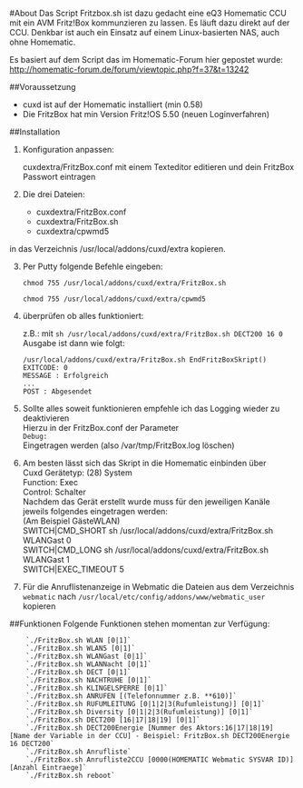 #About
Das Script Fritzbox.sh ist dazu gedacht eine eQ3 Homematic CCU mit ein AVM Fritz!Box kommunzieren zu lassen. Es läuft dazu direkt auf der CCU. Denkbar ist auch ein Einsatz auf einem Linux-basierten NAS, auch ohne Homematic.

Es basiert auf dem Script das im Homematic-Forum hier gepostet wurde:
http://homematic-forum.de/forum/viewtopic.php?f=37&t=13242

##Voraussetzung

   + cuxd ist auf der Homematic installiert (min 0.58)
   + Die FritzBox hat min Version Fritz!OS 5.50 (neuen Loginverfahren)
   

##Installation

1. Konfiguration anpassen:

   cuxdextra/FritzBox.conf mit einem Texteditor editieren und dein FritzBox Passwort eintragen
  
2. Die drei Dateien:

   + cuxdextra/FritzBox.conf
   + cuxdextra/FritzBox.sh
   + cuxdextra/cpwmd5
   
in das Verzeichnis /usr/local/addons/cuxd/extra kopieren.

3. Per Putty folgende Befehle eingeben:

   `chmod 755 /usr/local/addons/cuxd/extra/FritzBox.sh`
   
   `chmod 755 /usr/local/addons/cuxd/extra/cpwmd5`
   
4. überprüfen ob alles funktioniert:

   z.B.: mit `sh /usr/local/addons/cuxd/extra/FritzBox.sh DECT200 16 0`
   Ausgabe ist dann wie folgt:
   
    `/usr/local/addons/cuxd/extra/FritzBox.sh EndFritzBoxSkript()`   
    `EXITCODE: 0`   
    `MESSAGE : Erfolgreich`   
    `...`    
    `POST : Abgesendet`    


5. Sollte alles soweit funktionieren empfehle ich das Logging wieder zu deaktivieren   
   Hierzu in der FritzBox.conf der Parameter   
   `Debug:`   
   Eingetragen werden (also /var/tmp/FritzBox.log löschen)   

6. Am besten lässt sich das Skript in die Homematic einbinden über   
   Cuxd Gerätetyp: (28) System   
   Function:       Exec   
   Control:        Schalter   
   Nachdem das Gerät erstellt wurde muss für den jeweiligen Kanäle jeweils folgendes eingetragen werden:   
   (Am Beispiel GästeWLAN)   
   SWITCH|CMD_SHORT     sh /usr/local/addons/cuxd/extra/FritzBox.sh WLANGast 0			 	   
   SWITCH|CMD_LONG      sh /usr/local/addons/cuxd/extra/FritzBox.sh WLANGast 1	 	   
   SWITCH|EXEC_TIMEOUT  5    

7. Für die Anruflistenanzeige in Webmatic die Dateien aus dem Verzeichnis `webmatic` 
   nach `/usr/local/etc/config/addons/www/webmatic_user` kopieren

##Funktionen
Folgende Funktionen stehen momentan zur Verfügung:

        `./FritzBox.sh WLAN [0|1]`   
        `./FritzBox.sh WLAN5 [0|1]`   
        `./FritzBox.sh WLANGast [0|1]`    
        `./FritzBox.sh WLANNacht [0|1]`    
        `./FritzBox.sh DECT [0|1]`    
        `./FritzBox.sh NACHTRUHE [0|1]`    
        `./FritzBox.sh KLINGELSPERRE [0|1]`    
        `./FritzBox.sh ANRUFEN [(Telefonnummer z.B. **610)]`     
        `./FritzBox.sh RUFUMLEITUNG [0|1|2|3(Rufumleistung)] [0|1]`     
        `./FritzBox.sh Diversity [0|1|2|3(Rufumleistung)] [0|1]`     
        `./FritzBox.sh DECT200 [16|17|18|19] [0|1]`     
        `./FritzBox.sh DECT200Energie [Nummer des Aktors:16|17|18|19] [Name der Variable in der CCU] - Beispiel: FritzBox.sh DECT200Energie 16 DECT200`     
        `./FritzBox.sh Anrufliste`     
        `./FritzBox.sh Anrufliste2CCU [0000(HOMEMATIC Webmatic SYSVAR ID)] [Anzahl Eintraege]`    
        `./FritzBox.sh reboot`    
